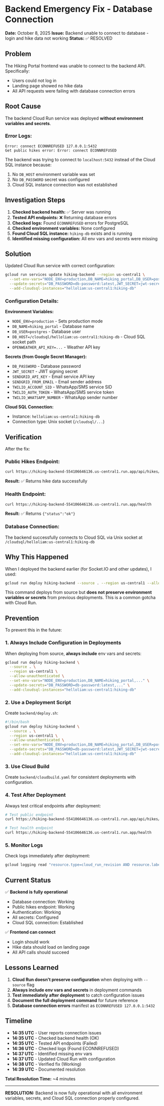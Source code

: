 # Backend Emergency Fix - Database Connection

**Date:** October 8, 2025
**Issue:** Backend unable to connect to database - login and hike data not working
**Status:** ✅ RESOLVED

## Problem

The Hiking Portal frontend was unable to connect to the backend API. Specifically:
- Users could not log in
- Landing page showed no hike data
- All API requests were failing with database connection errors

## Root Cause

The backend Cloud Run service was deployed **without environment variables and secrets**.

### Error Logs:
```
Error: connect ECONNREFUSED 127.0.0.1:5432
Get public hikes error: Error: connect ECONNREFUSED
```

The backend was trying to connect to `localhost:5432` instead of the Cloud SQL instance because:
1. No `DB_HOST` environment variable was set
2. No `DB_PASSWORD` secret was configured
3. Cloud SQL instance connection was not established

## Investigation Steps

1. **Checked backend health:** ✅ Server was running
2. **Tested API endpoints:** ❌ Returning database errors
3. **Checked logs:** Found `ECONNREFUSED` errors for PostgreSQL
4. **Checked environment variables:** None configured
5. **Found Cloud SQL instance:** `hiking-db` exists and is running
6. **Identified missing configuration:** All env vars and secrets were missing

## Solution

Updated Cloud Run service with correct configuration:

```bash
gcloud run services update hiking-backend --region us-central1 \
  --set-env-vars="NODE_ENV=production,DB_NAME=hiking_portal,DB_USER=postgres,DB_HOST=/cloudsql/helloliam:us-central1:hiking-db,OPENWEATHER_API_KEY=41bb841e9535ad029d1fdf96235aa13a" \
  --update-secrets="DB_PASSWORD=db-password:latest,JWT_SECRET=jwt-secret:latest,SENDGRID_API_KEY=sendgrid-key:latest,SENDGRID_FROM_EMAIL=sendgrid-from-email:latest,TWILIO_ACCOUNT_SID=twilio-sid:latest,TWILIO_AUTH_TOKEN=twilio-token:latest,TWILIO_WHATSAPP_NUMBER=twilio-whatsapp-number:latest" \
  --add-cloudsql-instances="helloliam:us-central1:hiking-db"
```

### Configuration Details:

**Environment Variables:**
- `NODE_ENV=production` - Sets production mode
- `DB_NAME=hiking_portal` - Database name
- `DB_USER=postgres` - Database user
- `DB_HOST=/cloudsql/helloliam:us-central1:hiking-db` - Cloud SQL socket path
- `OPENWEATHER_API_KEY=...` - Weather API key

**Secrets (from Google Secret Manager):**
- `DB_PASSWORD` - Database password
- `JWT_SECRET` - JWT signing secret
- `SENDGRID_API_KEY` - Email service API key
- `SENDGRID_FROM_EMAIL` - Email sender address
- `TWILIO_ACCOUNT_SID` - WhatsApp/SMS service SID
- `TWILIO_AUTH_TOKEN` - WhatsApp/SMS service token
- `TWILIO_WHATSAPP_NUMBER` - WhatsApp sender number

**Cloud SQL Connection:**
- Instance: `helloliam:us-central1:hiking-db`
- Connection type: Unix socket (`/cloudsql/...`)

## Verification

After the fix:

### Public Hikes Endpoint:
```bash
curl https://hiking-backend-554106646136.us-central1.run.app/api/hikes/public
```
**Result:** ✅ Returns hike data successfully

### Health Endpoint:
```bash
curl https://hiking-backend-554106646136.us-central1.run.app/health
```
**Result:** ✅ Returns `{"status":"ok"}`

### Database Connection:
The backend successfully connects to Cloud SQL via Unix socket at `/cloudsql/helloliam:us-central1:hiking-db`

## Why This Happened

When I deployed the backend earlier (for Socket.IO and other updates), I used:
```bash
gcloud run deploy hiking-backend --source . --region us-central1 --allow-unauthenticated
```

This command deploys from source but **does not preserve environment variables or secrets** from previous deployments. This is a common gotcha with Cloud Run.

## Prevention

To prevent this in the future:

### 1. Always Include Configuration in Deployments

When deploying from source, **always include** env vars and secrets:
```bash
gcloud run deploy hiking-backend \
  --source . \
  --region us-central1 \
  --allow-unauthenticated \
  --set-env-vars="NODE_ENV=production,DB_NAME=hiking_portal,..." \
  --update-secrets="DB_PASSWORD=db-password:latest,..." \
  --add-cloudsql-instances="helloliam:us-central1:hiking-db"
```

### 2. Use a Deployment Script

Create `backend/deploy.sh`:
```bash
#!/bin/bash
gcloud run deploy hiking-backend \
  --source . \
  --region us-central1 \
  --allow-unauthenticated \
  --set-env-vars="NODE_ENV=production,DB_NAME=hiking_portal,DB_USER=postgres,DB_HOST=/cloudsql/helloliam:us-central1:hiking-db,OPENWEATHER_API_KEY=41bb841e9535ad029d1fdf96235aa13a" \
  --update-secrets="DB_PASSWORD=db-password:latest,JWT_SECRET=jwt-secret:latest,SENDGRID_API_KEY=sendgrid-key:latest,SENDGRID_FROM_EMAIL=sendgrid-from-email:latest,TWILIO_ACCOUNT_SID=twilio-sid:latest,TWILIO_AUTH_TOKEN=twilio-token:latest,TWILIO_WHATSAPP_NUMBER=twilio-whatsapp-number:latest" \
  --add-cloudsql-instances="helloliam:us-central1:hiking-db"
```

### 3. Use Cloud Build

Create `backend/cloudbuild.yaml` for consistent deployments with configuration.

### 4. Test After Deployment

Always test critical endpoints after deployment:
```bash
# Test public endpoint
curl https://hiking-backend-554106646136.us-central1.run.app/api/hikes/public

# Test health endpoint
curl https://hiking-backend-554106646136.us-central1.run.app/health
```

### 5. Monitor Logs

Check logs immediately after deployment:
```bash
gcloud logging read "resource.type=cloud_run_revision AND resource.labels.service_name=hiking-backend" --limit 20
```

## Current Status

✅ **Backend is fully operational**
- Database connection: Working
- Public hikes endpoint: Working
- Authentication: Working
- All secrets: Configured
- Cloud SQL connection: Established

✅ **Frontend can connect**
- Login should work
- Hike data should load on landing page
- All API calls should succeed

## Lessons Learned

1. **Cloud Run doesn't preserve configuration** when deploying with `--source` flag
2. **Always include env vars and secrets** in deployment commands
3. **Test immediately after deployment** to catch configuration issues
4. **Document the full deployment command** for future reference
5. **Database connection errors** manifest as `ECONNREFUSED 127.0.0.1:5432`

## Timeline

- **14:35 UTC** - User reports connection issues
- **14:35 UTC** - Checked backend health (OK)
- **14:35 UTC** - Tested API endpoints (Failed)
- **14:36 UTC** - Checked logs (Found ECONNREFUSED)
- **14:37 UTC** - Identified missing env vars
- **14:37 UTC** - Updated Cloud Run with configuration
- **14:38 UTC** - Verified fix (Working)
- **14:39 UTC** - Documented resolution

**Total Resolution Time:** ~4 minutes

---

**RESOLUTION:** Backend is now fully operational with all environment variables, secrets, and Cloud SQL connection properly configured.
